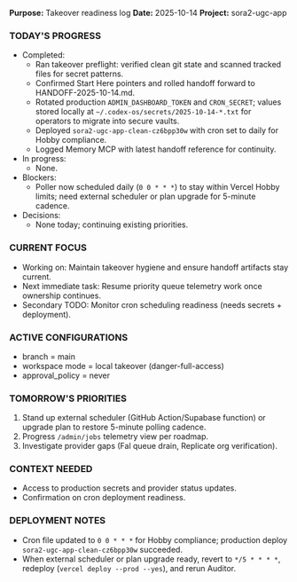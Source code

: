 **Purpose:** Takeover readiness log
**Date:** 2025-10-14
**Project:** sora2-ugc-app

### TODAY'S PROGRESS
- Completed:
  - Ran takeover preflight: verified clean git state and scanned tracked files for secret patterns.
  - Confirmed Start Here pointers and rolled handoff forward to HANDOFF-2025-10-14.md.
  - Rotated production `ADMIN_DASHBOARD_TOKEN` and `CRON_SECRET`; values stored locally at `~/.codex-os/secrets/2025-10-14-*.txt` for operators to migrate into secure vaults.
  - Deployed `sora2-ugc-app-clean-cz6bpp30w` with cron set to daily for Hobby compliance.
  - Logged Memory MCP with latest handoff reference for continuity.
- In progress:
  - None.
- Blockers:
  - Poller now scheduled daily (`0 0 * * *`) to stay within Vercel Hobby limits; need external scheduler or plan upgrade for 5-minute cadence.
- Decisions:
  - None today; continuing existing priorities.

### CURRENT FOCUS
- Working on: Maintain takeover hygiene and ensure handoff artifacts stay current.
- Next immediate task: Resume priority queue telemetry work once ownership continues.
- Secondary TODO: Monitor cron scheduling readiness (needs secrets + deployment).

### ACTIVE CONFIGURATIONS
- branch = main
- workspace mode = local takeover (danger-full-access)
- approval_policy = never

### TOMORROW'S PRIORITIES
1. Stand up external scheduler (GitHub Action/Supabase function) or upgrade plan to restore 5-minute polling cadence.
2. Progress `/admin/jobs` telemetry view per roadmap.
3. Investigate provider gaps (Fal queue drain, Replicate org verification).

### CONTEXT NEEDED
- Access to production secrets and provider status updates.
- Confirmation on cron deployment readiness.

### DEPLOYMENT NOTES
- Cron file updated to `0 0 * * *` for Hobby compliance; production deploy `sora2-ugc-app-clean-cz6bpp30w` succeeded.
- When external scheduler or plan upgrade ready, revert to `*/5 * * * *`, redeploy (`vercel deploy --prod --yes`), and rerun Auditor.
